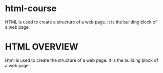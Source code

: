 # html-course
HTML is used to create a structure of a web page. It is the building block of a web page.
<!DOCTYPE html>
<head>
  <title>HTML</title>
</head>
<body>
  <h1>HTML OVERVIEW</h1>
  <p>Html is used to create the structure of a web page. It is the building block of a web page</p>
</body>
